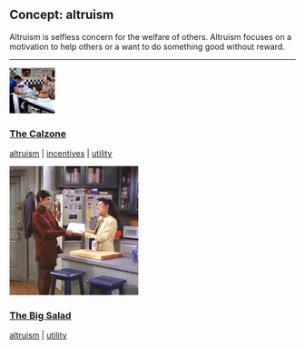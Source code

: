 ## Concept: altruism

Altruism is selfless concern for the welfare of others. Altruism focuses on a motivation to help others or a want to do something good without reward.

<hr>
<div class="clip-listing">
<img src="media/icons/calzone.jpg" alt="The Calzone icon">

### [The Calzone](/clip/75/)

[altruism](/concept/altruism/) | [incentives](/concept/incentives/) | [utility](/concept/utility/)
</div>

<div class="clip-listing">
<img src="media/icons/seinfeld_big_salad.jpg" alt="The Big Salad icon">

### [The Big Salad](/clip/98/)

[altruism](/concept/altruism/) | [utility](/concept/utility/)
</div>

